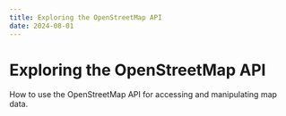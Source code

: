 ```yaml
---
title: Exploring the OpenStreetMap API
date: 2024-08-01
---
```


# Exploring the OpenStreetMap API

How to use the OpenStreetMap API for accessing and manipulating map data.
